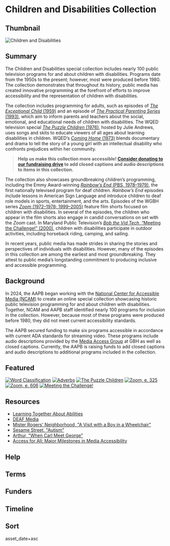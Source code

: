 
# Children and Disabilities Collection

## Thumbnail

![Children and Disabilities](https://s3.amazonaws.com/americanarchive.org/special-collections/children-disabiilities-thumbnail.jpeg "Children and Disabilities Logo")

## Summary 

The Children and Disabilities special collection includes nearly 100 public television programs for and about children with disabilities. Programs date from the 1950s to the present; however, most were produced before 1980. The collection demonstrates that throughout its history, public media has created innovative programming at the forefront of efforts to improve accessibility and the representation of children with disabilities. 

The collection includes programming for adults, such as episodes of [*The Exceptional Child* (1959)](/catalog?f%5bseries_titles%5d%5b%5d=The+Exceptional+Child&f%5baccess_types%5d%5b%5d=all) and an episode of [*The Practical Parenting Series* (1993)](/catalog/cpb-aacip-526-0r9m32p61n), which aim to inform parents and teachers about the social, emotional, and educational needs of children with disabilities. The WQED television special [*The Puzzle Children* (1976)](/catalog/cpb-aacip-1fa6c4ee1b2), hosted by Julie Andrews, uses songs and skits to educate viewers of all ages about learning disabilities in children. WQED’s [*Coming Home* (1973)](/catalog/cpb-aacip-31d02c426aa) blends documentary and drama to tell the story of a young girl with an intellectual disability who confronts prejudices within her community.

>**Help us make this collection more accessible! [Consider donating to our fundraising drive](https://americanarchive.donorsupport.co/page/children-and-disabilities) to add closed captions and audio descriptions to items in this collection.**

The collection also showcases groundbreaking children’s programming, including the Emmy Award-winning [*Rainbow’s End* (PBS, 1978–1979)](/catalog?f[series_titles][]=Rainbow%27s+End&f[access_types][]=digitized), the first nationally televised program for deaf children. *Rainbow’s End* episodes include lessons in American Sign Language and introduce children to deaf role models in sports, entertainment, and the arts. Episodes of the WGBH series [*Zoom* (1972–1978; 1999–2005)](/catalog?f%5Bseries_titles%5D%5B%5D=ZOOM%2C+Series+I&f[access_types][]=online) feature film shorts focused on children with disabilities. In several of the episodes, the children who appear in the film shorts also engage in candid conversations on set with the *Zoom* cast. In Maryland Public Television’s [*Bob the Vid Tech*, “Meeting the Challenge!” (2000)](/catalog/cpb-aacip-394-08v9s9w2), children with disabilities participate in outdoor activities, including horseback riding, camping, and sailing.  

In recent years, public media has made strides in sharing the stories and perspectives of individuals with disabilities. However, many of the episodes in this collection are among the earliest and most groundbreaking. They attest to public media’s longstanding commitment to producing inclusive and accessible programming.

## Background

In 2024, the AAPB began working with the [National Center for Accessible Media (NCAM)](https://www.wgbh.org/foundation/services/ncam) to create an online special collection showcasing historic public television programming for and about children with disabilities. Together, NCAM and AAPB staff identified nearly 100 programs for inclusion in the collection. However, because most of these programs were produced before 1980, they did not meet current accessibility standards.

The AAPB secured funding to make six programs accessible in accordance with current ADA standards for streaming video. These programs include audio descriptions provided by the [Media Access Group](https://www.wgbh.org/foundation/services/media-access-group) at GBH as well as closed captions. Currently, the AAPB is raising funds to add closed captions and audio descriptions to additional programs included in the collection.   


## Featured

[![Word Classification](https://s3.amazonaws.com/americanarchive.org/special-collections/word-classification-sq.jpeg)](/catalog/cpb-aacip-d1fb0fce265)
[![Adverbs](https://s3.amazonaws.com/americanarchive.org/special-collections/adverb-sq.jpeg)](catalog/cpb-aacip-fcd5da606c6)
[![The Puzzle Children](https://s3.amazonaws.com/americanarchive.org/special-collections/puzzle-children-sq.jpeg)](/catalog/cpb-aacip-1fa6c4ee1b2)
[![Zoom, e. 325](https://s3.amazonaws.com/americanarchive.org/special-collections/timmy-sq.jpeg)](/catalog/cpb-aacip-15-79v15vmd)
[![Zoom, e. 606](https://s3.amazonaws.com/americanarchive.org/special-collections/mary-sq.jpeg)](/catalog/cpb-aacip-15-009w121x)
[![Meeting the Challenge!](https://s3.amazonaws.com/americanarchive.org/special-collections/bob-vid-tech-sq.jpeg)](/catalog/cpb-aacip-394-08v9s9w2)

## Resources

- [Learning Together About Abilities](https://www.pbswesternreserve.org/movetoinclude/learningtogetheraboutabilities/)
- [DEAF Media](http://www.deafmedia.org/)
- [Mister Rogers' Neighborhood, "A Visit with a Boy in a Wheelchair"](https://misterrogers.org/episodes/a-visit-with-a-boy-in-a-wheelchair/)
- [Sesame Street, "Autism"](https://sesameworkshop.org/topics/autism/)
- [Arthur, "When Carl Meet George"](https://pbskids.org/videos/watch/introducing-carl/67709)
- [Access for All: Major Milestones in Media Accessibility](https://www.wgbh.org/foundation/services/ncam/about-ncam/access-for-all-major-milestones-in-media-accessibility)

## Help

## Terms

## Funders

## Timeline

## Sort

asset_date+asc
